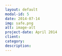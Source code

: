 ```yaml
---
layout: default
modal-id: 5
date: 2014-07-14
img: safe.png
alt: image-alt
project-date: April 2014
client: 
category:
description:
---
```

